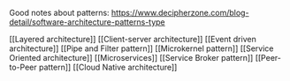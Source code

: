 Good notes about patterns: https://www.decipherzone.com/blog-detail/software-architecture-patterns-type

[[Layered architecture]]
[[Client-server architecture]]
[[Event driven architecture]]
[[Pipe and Filter pattern]]
[[Microkernel pattern]]
[[Service Oriented architecture]]
[[Microservices]]
[[Service Broker pattern]]
[[Peer-to-Peer pattern]]
[[Cloud Native architecture]]